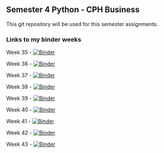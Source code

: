 ## Semester 4 Python - CPH Business

This git repository will be used for this semester assignments.

### Links to my binder weeks
 
Week 35 - [![Binder](https://mybinder.org/badge_logo.svg)](https://mybinder.org/v2/gh/Bringordie/sem4python/master?filepath=Week35-ex01%2FWeek_35.ipynb)

Week 36 - [![Binder](https://mybinder.org/badge_logo.svg)](https://mybinder.org/v2/gh/Bringordie/sem4python/master?filepath=Week36-ex02%2FWeek_36.ipynb)

Week 37 - [![Binder](https://mybinder.org/badge_logo.svg)](https://mybinder.org/v2/gh/Bringordie/sem4python/master?filepath=Week37-ex03%2FWeek_37.ipynb)

Week 38 - [![Binder](https://mybinder.org/badge_logo.svg)](https://mybinder.org/v2/gh/Bringordie/sem4python/master?filepath=Week38-ex04%2FWeek_38.ipynb)

Week 39 - [![Binder](https://mybinder.org/badge_logo.svg)](https://mybinder.org/v2/gh/Bringordie/sem4python/master?filepath=Week39-ex05%2FWeek_39.ipynb)

Week 40 - [![Binder](https://mybinder.org/badge_logo.svg)](https://mybinder.org/v2/gh/Bringordie/sem4python/master?filepath=Week40-ex06%2FWeek_40.ipynb)

Week 41 - [![Binder](https://mybinder.org/badge_logo.svg)](https://mybinder.org/v2/gh/Bringordie/sem4python/master?filepath=Week41-ex07%2FWeek_41.ipynb)

Week 42 - [![Binder](https://mybinder.org/badge_logo.svg)](https://mybinder.org/v2/gh/Bringordie/sem4python/master?filepath=Week42-ex08%2FWeek_42.ipynb)

Week 43 - [![Binder](https://mybinder.org/badge_logo.svg)](https://mybinder.org/v2/gh/Bringordie/sem4python/master?filepath=Week43-ex09%2FWeek_43.ipynb)

